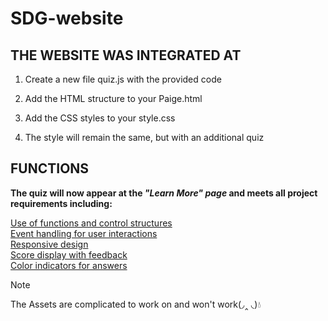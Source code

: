 # SDG-website

## THE WEBSITE WAS INTEGRATED AT
1. Create a new file quiz.js with the provided code

2. Add the HTML structure to your Paige.html

3. Add the CSS styles to your style.css

4. The style will remain the same, but with an additional quiz

## FUNCTIONS
**The quiz will now appear at the _"Learn More" page_ and meets all project requirements including:**

<ins>Use of functions and control structures</ins>\
<ins>Event handling for user interactions</ins>\
<ins>Responsive design</ins>\
<ins>Score display with feedback</ins>\
<ins>Color indicators for answers</ins>

> [!NOTE]
> The Assets are complicated to work on and won't work(◞‸ ◟)💧
